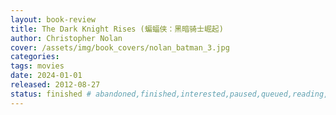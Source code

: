 ```yaml
---
layout: book-review
title: The Dark Knight Rises (蝙蝠侠：黑暗骑士崛起)
author: Christopher Nolan
cover: /assets/img/book_covers/nolan_batman_3.jpg
categories:
tags: movies
date: 2024-01-01
released: 2012-08-27
status: finished # abandoned,finished,interested,paused,queued,reading,reread
---
```

